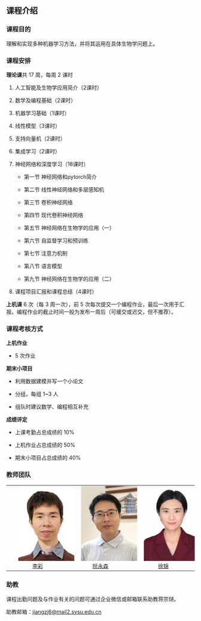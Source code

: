 ## 课程介绍

### 课程目的

理解和实现多种机器学习方法，并将其运用在具体生物学问题上。

### 课程安排

**理论课**共 17 周，每周 2 课时

1. 人工智能及生物学应用简介（2课时）

2. 数学及编程基础（2课时）

3. 机器学习基础（1课时）

4. 线性模型（3课时）

5. 支持向量机（2课时）

6. 集成学习（2课时）

7. 神经网络和深度学习（18课时）

   - 第一节 神经网络和pytorch简介

   - 第二节 线性神经网络和多层感知机

   - 第三节 卷积神经网络

   - 第四节 现代卷积神经网络

   - 第五节 神经网络在生物学的应用（一）

   - 第六节 自监督学习和预训练

   - 第七节 注意力机制

   - 第八节 语言模型

   - 第九节 神经网络在生物学的应用（二）


8. 课程项目汇报和课程总结（4课时）

**上机课** 6 次（每 3 周一次），前 5 次每次提交一个编程作业，最后一次用于汇报。编程作业的截止时间一般为发布一周后（可缓交或迟交，但不推荐）。

### 课程考核方式

**上机作业**

- 5 次作业

**期末小项目**

- 利用数据建模并写一个小论文

- 分组，每组 1~3 人

- 组队时建议数学、编程相互补充


**成绩评定**

- 上课考勤占总成绩的 10%

- 上机作业占总成绩的 50%

- 期末小项目占总成绩的 40%


### 教师团队

<table style="margin: auto;">
  <tr>
    <td align="center">
      <img src="pic/t1.png" width="150px" style="margin: 0 25px;"><br>
      <a href="https://lifesciences.sysu.edu.cn/zh-hans/teacher/1029">李彩</a>
    </td>
    <td align="center">
      <img src="pic/t2.png" width="150px" style="margin: 0 25px;"><br>
      <a href="https://lifesciences.sysu.edu.cn/zh-hans/teacher/1751">阮永森</a>
    </td>
    <td align="center">
      <img src="pic/t3.png" width="150px" style="margin: 0 25px;"><br>
      <a href="https://lifesciences.sysu.edu.cn/zh-hans/teacher/1073">徐锦</a>
    </td>
  </tr>
</table>



### 助教

课程出勤问题及与作业有关的问题可通过企业微信或邮箱联系助教蒋宗琎。

助教邮箱：jiangzj6@mail2.sysu.edu.cn
